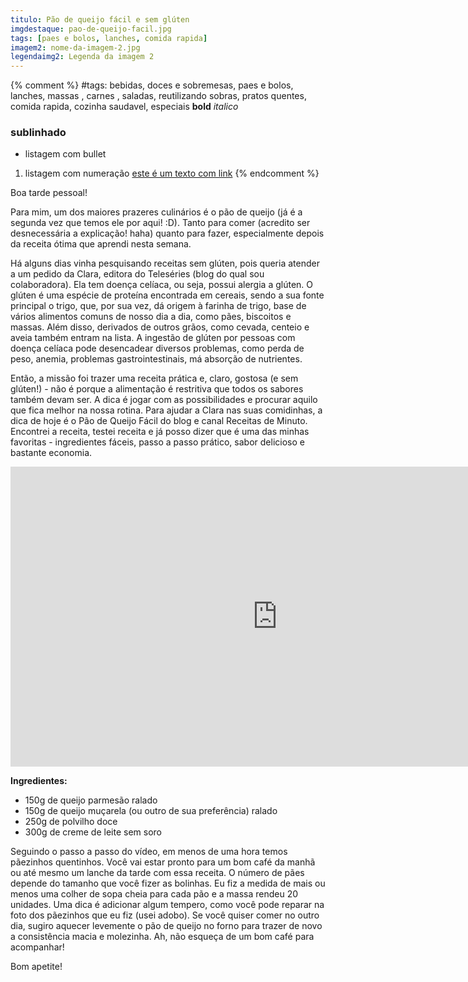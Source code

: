 ```yaml
---
titulo: Pão de queijo fácil e sem glúten
imgdestaque: pao-de-queijo-facil.jpg
tags: [paes e bolos, lanches, comida rapida]
imagem2: nome-da-imagem-2.jpg
legendaimg2: Legenda da imagem 2
---
```

{% comment %}
#tags: bebidas, doces e sobremesas, paes e bolos, lanches, massas , carnes , saladas, reutilizando sobras, pratos quentes, comida rapida, cozinha saudavel, especiais
**bold**
*italico*
### sublinhado
* listagem com bullet
1. listagem com numeração
[este é um texto com link](https://www.enderecodolink.com)
{% endcomment %}

Boa tarde pessoal!

Para mim, um dos maiores prazeres culinários é o pão de queijo (já é a segunda vez que temos ele por aqui! :D). Tanto para comer (acredito ser desnecessária a explicação! haha) quanto para fazer, especialmente depois da receita ótima que aprendi nesta semana.

Há alguns dias vinha pesquisando receitas sem glúten, pois queria atender a um pedido da Clara, editora do Teleséries (blog do qual sou colaboradora). Ela tem doença celíaca, ou seja, possui alergia a glúten. O glúten é uma espécie de proteína encontrada em cereais, sendo a sua fonte principal o trigo, que, por sua vez, dá origem à farinha de trigo, base de vários alimentos comuns de nosso dia a dia, como pães, biscoitos e massas. Além disso, derivados de outros grãos, como cevada, centeio e aveia também entram na lista. A ingestão de glúten por pessoas com doença celíaca pode desencadear diversos problemas, como perda de peso, anemia, problemas gastrointestinais, má absorção de nutrientes. 

Então, a missão foi trazer uma receita prática e, claro, gostosa (e sem glúten!) - não é porque a alimentação é restritiva que todos os sabores também devam ser. A dica é jogar com as possibilidades e procurar aquilo que fica melhor na nossa rotina. Para ajudar a Clara nas suas comidinhas, a dica de hoje é o Pão de Queijo Fácil do blog e canal Receitas de Minuto. Encontrei a receita, testei receita e já posso dizer que é uma das minhas favoritas - ingredientes fáceis, passo a passo prático, sabor delicioso e bastante economia.

<iframe width="853" height="480" src="https://www.youtube.com/embed/LEVr7ZIWIv4" frameborder="0" allowfullscreen></iframe>

**Ingredientes:**

* 150g de queijo parmesão ralado
* 150g de queijo muçarela (ou outro de sua preferência) ralado
* 250g de polvilho doce
* 300g de creme de leite sem soro

Seguindo o passo a passo do vídeo, em menos de uma hora temos pãezinhos quentinhos. Você vai estar pronto para um bom café da manhã ou até mesmo um lanche da tarde com essa receita. O número de pães depende do tamanho que você fizer as bolinhas. Eu fiz a medida de mais ou menos uma colher de sopa cheia para cada pão e a massa rendeu 20 unidades. Uma dica é adicionar algum tempero, como você pode reparar na foto dos pãezinhos que eu fiz (usei adobo). Se você quiser comer no outro dia, sugiro aquecer levemente o pão de queijo no forno para trazer de novo a consistência macia e molezinha. Ah, não esqueça de um bom café para acompanhar!

Bom apetite!
